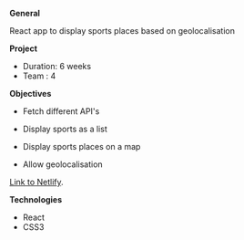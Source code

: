 

**General**

React app to display sports places based on geolocalisation

**Project**

- Duration: 6 weeks
- Team : 4

**Objectives**

- Fetch different API's 

- Display sports as a list

- Display sports places on a map

- Allow geolocalisation

[Link to Netlify](https://zealous-villani-37dc14.netlify.com/).

**Technologies**

- React
- CSS3
